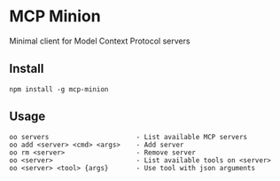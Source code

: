 # MCP Minion

Minimal client for Model Context Protocol servers

## Install

```
npm install -g mcp-minion
```

## Usage

```
oo servers                      - List available MCP servers
oo add <server> <cmd> <args>    - Add server
oo rm <server>                  - Remove server
oo <server>                     - List available tools on <server>
oo <server> <tool> {args}       - Use tool with json arguments
```
